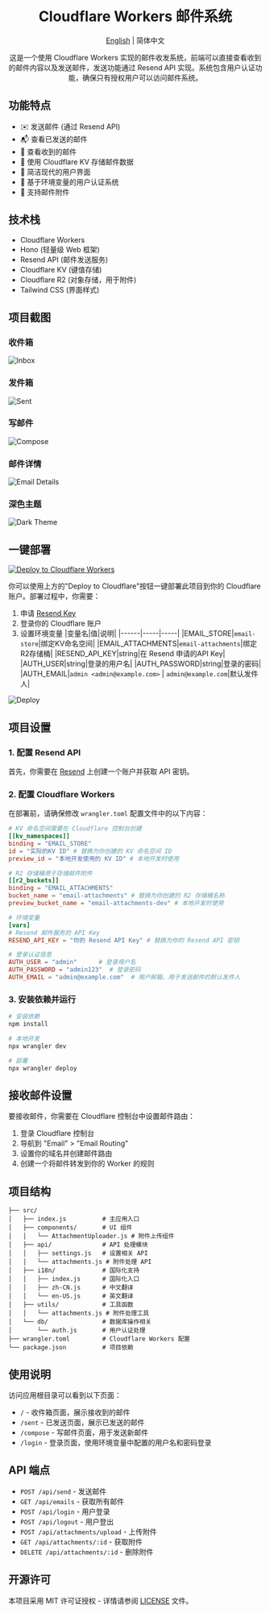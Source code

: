 <div align="center">
  <h1>Cloudflare Workers 邮件系统</h1>
  <p> <a href="/README.md">English</a> | 简体中文</p>
  <p>这是一个使用 Cloudflare Workers 实现的邮件收发系统，前端可以直接查看收到的邮件内容以及发送邮件，发送功能通过 Resend API 实现。系统包含用户认证功能，确保只有授权用户可以访问邮件系统。</p>
</div>

## 功能特点

- ✉️ 发送邮件 (通过 Resend API)
- 📬 查看已发送的邮件
- 📨 查看收到的邮件
- 🔄 使用 Cloudflare KV 存储邮件数据
- 🎨 简洁现代的用户界面
- 🔐 基于环境变量的用户认证系统
- 📎 支持邮件附件

## 技术栈

- Cloudflare Workers
- Hono (轻量级 Web 框架)
- Resend API (邮件发送服务)
- Cloudflare KV (键值存储)
- Cloudflare R2 (对象存储，用于附件)
- Tailwind CSS (界面样式)

## 项目截图

### 收件箱
![Inbox](Inbox.png)

### 发件箱
![Sent](Sent.png)

### 写邮件
![Compose](Compose.png)

### 邮件详情
![Email Details](EmailDetails.png)

### 深色主题
![Dark Theme](DarkTheme.png)

## 一键部署

[![Deploy to Cloudflare Workers](https://deploy.workers.cloudflare.com/button)](https://deploy.workers.cloudflare.com/?url=https://github.com/cipherorcom/emails)

你可以使用上方的"Deploy to Cloudflare"按钮一键部署此项目到你的 Cloudflare 账户。部署过程中，你需要：

1. 申请 [Resend Key](https://resend.com)
2. 登录你的 Cloudflare 账户 
3. 设置环境变量
   |变量名|值|说明|
   |------|-----|-----|
   |EMAIL_STORE|`email-store`|绑定KV命名空间|
   |EMAIL_ATTACHMENTS|`email-attachments`|绑定R2存储桶|
   |RESEND_API_KEY|string|在 Resend 申请的API Key|
   |AUTH_USER|string|登录的用户名|
   |AUTH_PASSWORD|string|登录的密码|
   |AUTH_EMAIL|`admin <admin@example.com>` \| `admin@example.com`|默认发件人|

![Deploy](Deploy.png)

## 项目设置

### 1. 配置 Resend API

首先，你需要在 [Resend](https://resend.com) 上创建一个账户并获取 API 密钥。

### 2. 配置 Cloudflare Workers

在部署前，请确保修改 `wrangler.toml` 配置文件中的以下内容：

```toml
# KV 命名空间需要在 Cloudflare 控制台创建
[[kv_namespaces]]
binding = "EMAIL_STORE"
id = "实际的KV ID" # 替换为你创建的 KV 命名空间 ID
preview_id = "本地开发使用的 KV ID" # 本地开发时使用

# R2 存储桶用于存储邮件附件
[[r2_buckets]]
binding = "EMAIL_ATTACHMENTS"
bucket_name = "email-attachments" # 替换为你创建的 R2 存储桶名称
preview_bucket_name = "email-attachments-dev" # 本地开发时使用

# 环境变量
[vars]
# Resend 邮件服务的 API Key
RESEND_API_KEY = "你的 Resend API Key" # 替换为你的 Resend API 密钥

# 登录认证信息
AUTH_USER = "admin"      # 登录用户名
AUTH_PASSWORD = "admin123"  # 登录密码
AUTH_EMAIL = "admin@example.com"  # 用户邮箱，用于发送邮件的默认发件人
```

### 3. 安装依赖并运行

```bash
# 安装依赖
npm install

# 本地开发
npx wrangler dev

# 部署
npx wrangler deploy
```

## 接收邮件设置

要接收邮件，你需要在 Cloudflare 控制台中设置邮件路由：

1. 登录 Cloudflare 控制台
2. 导航到 "Email" > "Email Routing"
3. 设置你的域名并创建邮件路由
4. 创建一个将邮件转发到你的 Worker 的规则

## 项目结构

```
├── src/
│   ├── index.js          # 主应用入口
│   ├── components/       # UI 组件
│   │   └── AttachmentUploader.js # 附件上传组件
│   ├── api/              # API 处理模块
│   │   ├── settings.js   # 设置相关 API
│   │   └── attachments.js # 附件处理 API
│   ├── i18n/             # 国际化支持
│   │   ├── index.js      # 国际化入口
│   │   ├── zh-CN.js      # 中文翻译
│   │   └── en-US.js      # 英文翻译
│   ├── utils/            # 工具函数
│   │   └── attachments.js # 附件处理工具
│   └── db/               # 数据库操作相关
│       └── auth.js       # 用户认证处理
├── wrangler.toml         # Cloudflare Workers 配置
└── package.json          # 项目依赖
```

## 使用说明

访问应用根目录可以看到以下页面：

- `/` - 收件箱页面，展示接收到的邮件
- `/sent` - 已发送页面，展示已发送的邮件
- `/compose` - 写邮件页面，用于发送新邮件
- `/login` - 登录页面，使用环境变量中配置的用户名和密码登录

## API 端点

- `POST /api/send` - 发送邮件
- `GET /api/emails` - 获取所有邮件
- `POST /api/login` - 用户登录
- `POST /api/logout` - 用户登出
- `POST /api/attachments/upload` - 上传附件
- `GET /api/attachments/:id` - 获取附件
- `DELETE /api/attachments/:id` - 删除附件

## 开源许可

本项目采用 MIT 许可证授权 - 详情请参阅 [LICENSE](LICENSE) 文件。
